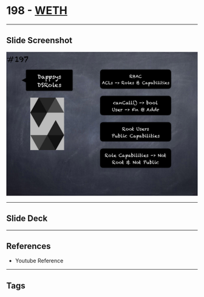 # 198 - [WETH](WETH.md)


___
## Slide Screenshot
![198.png](../images/solidity201/198.png)
___
## Slide Deck

___
## References
- Youtube Reference
___
## Tags